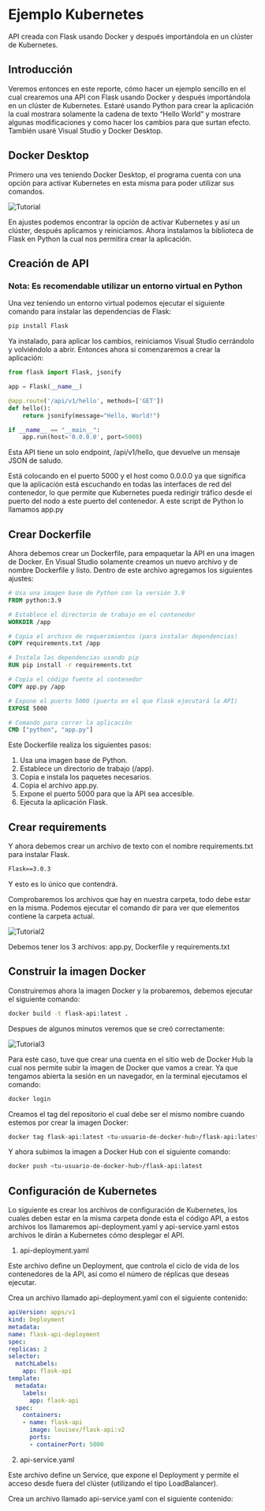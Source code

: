 # Ejemplo Kubernetes
 API creada con Flask usando Docker y después importándola en un clúster de Kubernetes.

## Introducción
Veremos entonces en este reporte, cómo hacer un ejemplo sencillo en el cual
crearemos una API con Flask usando Docker y después importándola en un clúster
de Kubernetes.
Estaré usando Python para crear la aplicación la cual mostrara solamente la cadena
de texto “Hello World” y mostrare algunas modificaciones y como hacer los cambios
para que surtan efecto. También usaré Visual Studio y Docker Desktop.

## Docker Desktop
Primero una ves teniendo Docker Desktop, el programa cuenta con una opción para
activar Kubernetes en esta misma para poder utilizar sus comandos.

![Tutorial](images/1.png)

En ajustes podemos encontrar la opción de activar Kubernetes y así un clúster,
después aplicamos y reiniciamos.
Ahora instalamos la biblioteca de Flask en Python la cual nos permitira crear la
aplicación.

## Creación de API
### Nota: Es recomendable utilizar un entorno virtual en Python

Una vez teniendo un entorno virtual podemos ejecutar el siguiente comando para instalar las dependencias de Flask:
```bash
pip install Flask
```

Ya instalado, para aplicar los cambios, reiniciamos Visual Studio cerrándolo y volviéndolo a abrir.
Entonces ahora si comenzaremos a crear la aplicación:
```python
from flask import Flask, jsonify

app = Flask(__name__)

@app.route('/api/v1/hello', methods=['GET'])
def hello():
    return jsonify(message="Hello, World!")

if __name__ == "__main__":
    app.run(host='0.0.0.0', port=5000)

```

Esta API tiene un solo endpoint, /api/v1/hello, que devuelve un mensaje JSON de saludo.  
  
  Está colocando en el puerto 5000 y el host como 0.0.0.0 ya que significa que la aplicación está escuchando en todas las interfaces de red del contenedor, lo que permite que Kubernetes pueda redirigir tráfico desde el puerto del nodo a este puerto del contenedor.
A este script de Python lo llamamos app.py  

  ## Crear Dockerfile
  Ahora debemos crear un Dockerfile, para empaquetar la API en una imagen de Docker. En Visual Studio solamente creamos un nuevo archivo y de nombre Dockerfile y listo. Dentro de este archivo agregamos los siguientes ajustes:
```Dockerfile
# Usa una imagen base de Python con la versión 3.9
FROM python:3.9

# Establece el directorio de trabajo en el contenedor
WORKDIR /app

# Copia el archivo de requerimientos (para instalar dependencias)
COPY requirements.txt /app

# Instala las dependencias usando pip
RUN pip install -r requirements.txt

# Copia el código fuente al contenedor
COPY app.py /app

# Expone el puerto 5000 (puerto en el que Flask ejecutará la API)
EXPOSE 5000

# Comando para correr la aplicación
CMD ["python", "app.py"]
```

Este Dockerfile realiza los siguientes pasos:  
1. Usa una imagen base de Python.
2.	Establece un directorio de trabajo (/app).
3.	Copia e instala los paquetes necesarios.
4.	Copia el archivo app.py.
5.	Expone el puerto 5000 para que la API sea accesible.
6.	Ejecuta la aplicación Flask.

## Crear requirements
Y ahora debemos crear un archivo de texto con el nombre requirements.txt para instalar Flask.
```txt
Flask==3.0.3
```

Y esto es lo único que contendrá.

Comprobaremos los archivos que hay en nuestra carpeta, todo debe estar en la misma. Podemos ejecutar el comando dir para ver que elementos contiene la carpeta actual.

![Tutorial2](images/2.png)

Debemos tener los 3 archivos: app.py, Dockerfile y requirements.txt

## Construir la imagen Docker
Construiremos ahora la imagen Docker y la probaremos, debemos ejecutar el siguiente comando:
```bash
docker build -t flask-api:latest .
```

Despues de algunos minutos veremos que se creó correctamente:

![Tutorial3](images/3.png)

Para este caso, tuve que crear una cuenta en el sitio web de Docker Hub la cual nos permite subir la imagen de Docker que vamos a crear. Ya que tengamos abierta la sesión en un navegador, en la terminal ejecutamos el comando:
```bash
docker login
```

Creamos el tag del repositorio el cual debe ser el mismo nombre cuando estemos por crear la imagen Docker:
```bash
docker tag flask-api:latest <tu-usuario-de-docker-hub>/flask-api:latest
```

Y ahora subimos la imagen a Docker Hub con el siguiente comando:
```bash
docker push <tu-usuario-de-docker-hub>/flask-api:latest
```

## Configuración de Kubernetes
Lo siguiente es crear los archivos de configuración de Kubernetes, los cuales deben estar en la misma carpeta donde esta el código API, a estos archivos los llamaremos api-deployment.yaml y api-service.yaml estos archivos le dirán a Kubernetes cómo desplegar el API.  
1. api-deployment.yaml

Este archivo define un Deployment, que controla el ciclo de vida de los contenedores de la API, así como el número de réplicas que deseas ejecutar.
  
  Crea un archivo llamado api-deployment.yaml con el siguiente contenido:
  ```yaml
apiVersion: apps/v1
kind: Deployment
metadata:
  name: flask-api-deployment
spec:
  replicas: 2
  selector:
    matchLabels:
      app: flask-api
  template:
    metadata:
      labels:
        app: flask-api
    spec:
      containers:
      - name: flask-api
        image: louisev/flask-api:v2
        ports:
        - containerPort: 5000

```

2. api-service.yaml

  Este archivo define un Service, que expone el Deployment y permite el acceso desde fuera del clúster (utilizando el tipo LoadBalancer).
  
  Crea un archivo llamado api-service.yaml con el siguiente contenido:


